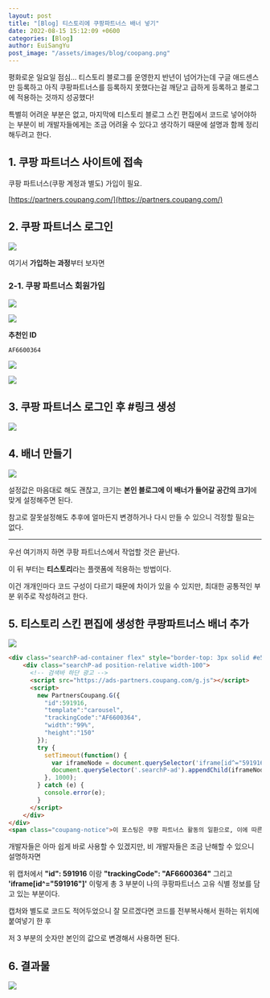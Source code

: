 ```yaml
---
layout: post
title: "[Blog] 티스토리에 쿠팡파트너스 배너 넣기"
date: 2022-08-15 15:12:09 +0600
categories: [Blog]
author: EuiSangYu
post_image: "/assets/images/blog/coopang.png"
---
```


평화로운 일요일 점심... 티스토리 블로그를 운영한지 반년이 넘어가는데 구글 애드센스만 등록하고 아직 쿠팡파트너스를 등록하지 못했다는걸 깨닫고 급하게 등록하고 블로그에 적용하는 것까지 성공했다!

특별히 어려운 부분은 없고, 마지막에 티스토리 블로그 스킨 편집에서 코드로 넣어야하는 부분이 비 개발자들에게는 조금 어려울 수 있다고 생각하기 때문에 설명과 함께 정리해두려고 한다.

## 1. 쿠팡 파트너스 사이트에 접속

쿠팡 파트너스(쿠팡 계정과 별도) 가입이 필요.

[https://partners.coupang.com/](https://partners.coupang.com/)


## 2. 쿠팡 파트너스 로그인

![](https://velog.velcdn.com/images/clothes/post/7cc68377-d04a-4353-b93e-6a9a28158792/image.png)

여기서 **가입하는 과정**부터 보자면

### 2-1. 쿠팡 파트너스 회원가입

![](https://velog.velcdn.com/images/clothes/post/763babd5-6a9b-47ea-a633-cbbfed9efedb/image.png)


![](https://velog.velcdn.com/images/clothes/post/04d7e31f-4a17-4701-99e7-01d66e8cebd6/image.png)


**추천인 ID**

```
AF6600364
```

![](https://velog.velcdn.com/images/clothes/post/f095efe4-810d-4117-aa32-ccf40b169ada/image.png)

![](https://velog.velcdn.com/images/clothes/post/7ba1c609-a3af-4917-bb5d-8a9c403eabdd/image.png)


## 3. 쿠팡 파트너스 로그인 후 #링크 생성

![](https://velog.velcdn.com/images/clothes/post/6915a038-8a42-4e6f-941f-4e7c21a19633/image.png)


## 4. 배너 만들기

![](https://velog.velcdn.com/images/clothes/post/0797df33-01e5-4eca-b568-6e2671b4d6c6/image.png)

설정값은 마음대로 해도 괜찮고, 크기는 **본인 블로그에 이 배너가 들어갈 공간의 크기**에 맞게 설정해주면 된다.

참고로 잘못설정해도 추후에 얼마든지 변경하거나 다시 만들 수 있으니 걱정할 필요는 없다.

---

우선 여기까지 하면 쿠팡 파트너스에서 작업할 것은 끝난다.

이 뒤 부터는 **티스토리**라는 플랫폼에 적용하는 방법이다.

이건 개개인마다 코드 구성이 다르기 때문에 차이가 있을 수 있지만, 최대한 공통적인 부분 위주로 작성하려고 한다.

## 5. 티스토리 스킨 편집에 생성한 쿠팡파트너스 배너 추가

![](https://velog.velcdn.com/images/clothes/post/07d12ddc-2c70-4061-a113-8cfa9079a501/image.png)


```html
<div class="searchP-ad-container flex" style="border-top: 3px solid #e5e5e5;height:150px">
    <div class="searchP-ad position-relative width-100">
      <!-- 검색바 하단 광고 -->
      <script src="https://ads-partners.coupang.com/g.js"></script>
      <script>
        new PartnersCoupang.G({
          "id":591916,
          "template":"carousel",
          "trackingCode":"AF6600364",
          "width":"99%",
          "height":"150"
        });
        try {
          setTimeout(function() {
            var iframeNode = document.querySelector('iframe[id^="591916"]');
            document.querySelector('.searchP-ad').appendChild(iframeNode);
          }, 1000);
        } catch (e) {
          console.error(e);
        }
      </script>
    </div>
</div>
<span class="coupang-notice">이 포스팅은 쿠팡 파트너스 활동의 일환으로, 이에 따른 일정액의 수수료를 제공받습니다.</span>
```

개발자들은 아마 쉽게 바로 사용할 수 있겠지만, 비 개발자들은 조금 난해할 수 있으니 설명하자면

위 캡처에서 **"id": 591916** 이랑 **"trackingCode": "AF6600364"** 그리고 **'iframe\[id^="591916"\]'** 이렇게 총 3 부분이 나의 쿠팡파트너스 고유 식별 정보를 담고 있는 부분이다.

캡처와 별도로 코드도 적어두었으니 잘 모르겠다면 코드를 전부복사해서 원하는 위치에 붙여넣기 한 후

저 3 부분의 숫자만 본인의 값으로 변경해서 사용하면 된다.

## 6. 결과물

![](https://velog.velcdn.com/images/clothes/post/26bf6f1e-5ffd-4a74-b50d-3acd86914bee/image.png)

